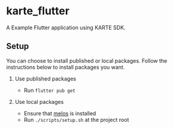 # karte_flutter

A Example Flutter application using KARTE SDK.

## Setup

You can choose to install published or local packages. Follow the instructions below to install packages you want.

1. Use published packages
    * Run `flutter pub get`

2. Use local packages
    * Ensure that [melos](https://melos.invertase.dev/~melos-latest/getting-started) is installed
    * Run `./scripts/setup.sh` at the project root
